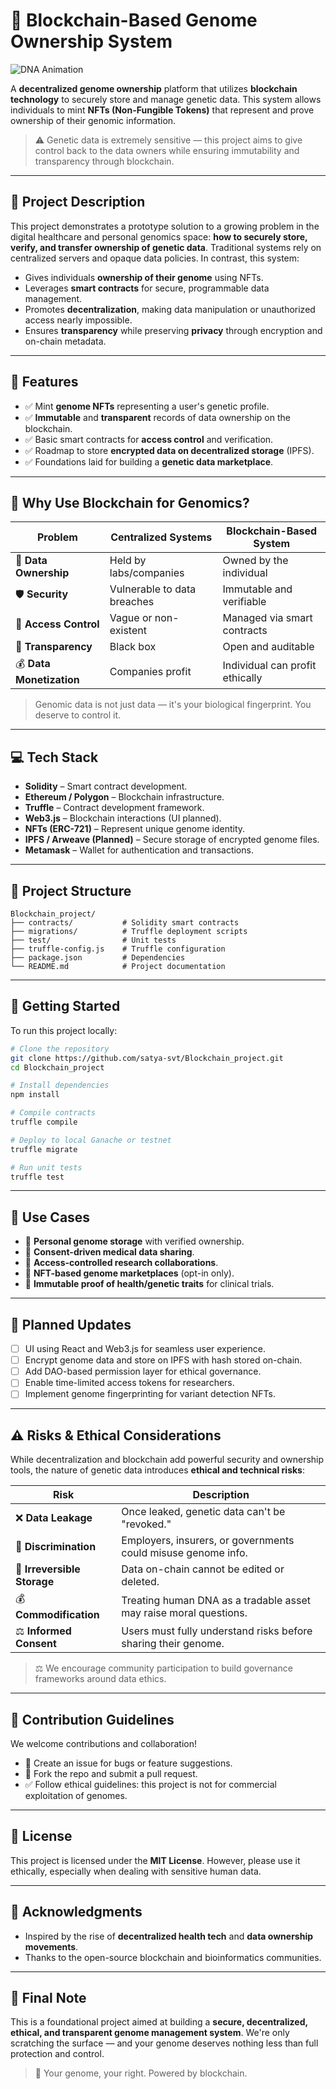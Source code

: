 
# 🧬 Blockchain-Based Genome Ownership System

![DNA Animation](https://media4.giphy.com/media/v1.Y2lkPTc5MGI3NjExbXd4djI4OG5kb3MyNnY4bDNvZGRhamhycWE5b2tkY2x2NXFsaHRnbCZlcD12MV9pbnRlcm5hbF9naWZfYnlfaWQmY3Q9Zw/k2VKaO9QITTLVxtWa1/giphy.gif)

A **decentralized genome ownership** platform that utilizes **blockchain technology** to securely store and manage genetic data. This system allows individuals to mint **NFTs (Non-Fungible Tokens)** that represent and prove ownership of their genomic information.

> ⚠️ Genetic data is extremely sensitive — this project aims to give control back to the data owners while ensuring immutability and transparency through blockchain.

---

## 📌 Project Description

This project demonstrates a prototype solution to a growing problem in the digital healthcare and personal genomics space: **how to securely store, verify, and transfer ownership of genetic data**. Traditional systems rely on centralized servers and opaque data policies. In contrast, this system:

- Gives individuals **ownership of their genome** using NFTs.
- Leverages **smart contracts** for secure, programmable data management.
- Promotes **decentralization**, making data manipulation or unauthorized access nearly impossible.
- Ensures **transparency** while preserving **privacy** through encryption and on-chain metadata.

---

## 🚀 Features

- ✅ Mint **genome NFTs** representing a user's genetic profile.
- ✅ **Immutable** and **transparent** records of data ownership on the blockchain.
- ✅ Basic smart contracts for **access control** and verification.
- ✅ Roadmap to store **encrypted data on decentralized storage** (IPFS).
- ✅ Foundations laid for building a **genetic data marketplace**.

---

## 🧠 Why Use Blockchain for Genomics?

| Problem | Centralized Systems | Blockchain-Based System |
|--------|----------------------|--------------------------|
| 🧬 **Data Ownership** | Held by labs/companies | Owned by the individual |
| 🛡️ **Security** | Vulnerable to data breaches | Immutable and verifiable |
| 🔐 **Access Control** | Vague or non-existent | Managed via smart contracts |
| 🧾 **Transparency** | Black box | Open and auditable |
| 💰 **Data Monetization** | Companies profit | Individual can profit ethically |

> Genomic data is not just data — it's your biological fingerprint. You deserve to control it.

---

## 💻 Tech Stack

- **Solidity** – Smart contract development.
- **Ethereum / Polygon** – Blockchain infrastructure.
- **Truffle** – Contract development framework.
- **Web3.js** – Blockchain interactions (UI planned).
- **NFTs (ERC-721)** – Represent unique genome identity.
- **IPFS / Arweave (Planned)** – Secure storage of encrypted genome files.
- **Metamask** – Wallet for authentication and transactions.

---

## 📁 Project Structure

```
Blockchain_project/
├── contracts/           # Solidity smart contracts
├── migrations/          # Truffle deployment scripts
├── test/                # Unit tests
├── truffle-config.js    # Truffle configuration
├── package.json         # Dependencies
└── README.md            # Project documentation
```

---

## 🔧 Getting Started

To run this project locally:

```bash
# Clone the repository
git clone https://github.com/satya-svt/Blockchain_project.git
cd Blockchain_project

# Install dependencies
npm install

# Compile contracts
truffle compile

# Deploy to local Ganache or testnet
truffle migrate

# Run unit tests
truffle test
```

---

## 🧪 Use Cases

- 🔬 **Personal genome storage** with verified ownership.
- 🧾 **Consent-driven medical data sharing**.
- 🏥 **Access-controlled research collaborations**.
- 🧠 **NFT-based genome marketplaces** (opt-in only).
- 💬 **Immutable proof of health/genetic traits** for clinical trials.

---

## 🔮 Planned Updates

- [ ] UI using React and Web3.js for seamless user experience.
- [ ] Encrypt genome data and store on IPFS with hash stored on-chain.
- [ ] Add DAO-based permission layer for ethical governance.
- [ ] Enable time-limited access tokens for researchers.
- [ ] Implement genome fingerprinting for variant detection NFTs.

---

## ⚠️ Risks & Ethical Considerations

While decentralization and blockchain add powerful security and ownership tools, the nature of genetic data introduces **ethical and technical risks**:

| Risk | Description |
|------|-------------|
| ❌ **Data Leakage** | Once leaked, genetic data can't be "revoked." |
| 🎯 **Discrimination** | Employers, insurers, or governments could misuse genome info. |
| 🧬 **Irreversible Storage** | Data on-chain cannot be edited or deleted. |
| 💰 **Commodification** | Treating human DNA as a tradable asset may raise moral questions. |
| ⚖️ **Informed Consent** | Users must fully understand risks before sharing their genome. |

> ⚖️ We encourage community participation to build governance frameworks around data ethics.

---

## 🧩 Contribution Guidelines

We welcome contributions and collaboration!

- 📄 Create an issue for bugs or feature suggestions.
- 🔀 Fork the repo and submit a pull request.
- ✅ Follow ethical guidelines: this project is not for commercial exploitation of genomes.

---

## 📜 License

This project is licensed under the **MIT License**. However, please use it ethically, especially when dealing with sensitive human data.

---

## 🙏 Acknowledgments

- Inspired by the rise of **decentralized health tech** and **data ownership movements**.
- Thanks to the open-source blockchain and bioinformatics communities.

---

## 📢 Final Note

This is a foundational project aimed at building a **secure, decentralized, ethical, and transparent genome management system**. We're only scratching the surface — and your genome deserves nothing less than full protection and control.

> 🔐 Your genome, your right. Powered by blockchain.
